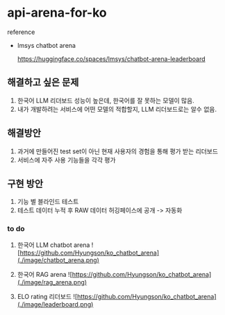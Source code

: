 # api-arena-for-ko
reference
- lmsys chatbot arena

  https://huggingface.co/spaces/lmsys/chatbot-arena-leaderboard

## 해결하고 싶은 문제
1. 한국어 LLM 리더보드 성능이 높은데, 한국어를 잘 못하는 모델이 많음.
2. 내가 개발하려는 서비스에 어떤 모델의 적합할지, LLM 리더보드로는 알수 없음.

## 해결방안 
1. 과거에 만들어진 test set이 아닌 현재 사용자의 경험을 통해 평가 받는 리더보드
2. 서비스에 자주 사용 기능들을 각각 평가

## 구현 방안
1. 기능 별 블라인드 테스트
2. 테스트 데이터 누적 후 RAW 데이터 허깅페이스에 공개 -> 자동화

### to do
1. 한국어 LLM chatbot arena
![https://github.com/Hyungson/ko_chatbot_arena](./image/chatbot_arena.png)

2. 한국어 RAG arena
![https://github.com/Hyungson/ko_chatbot_arena](./image/rag_arena.png)

3. ELO rating 리더보드
![https://github.com/Hyungson/ko_chatbot_arena](./image/leaderboard.png)
